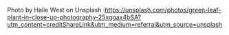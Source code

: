 Photo by Halie West on Unsplash :https://unsplash.com/photos/green-leaf-plant-in-close-up-photography-25xggax4bSA?utm_content=creditShareLink&utm_medium=referral&utm_source=unsplash